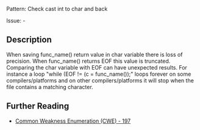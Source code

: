 Pattern: Check cast int to char and back

Issue: -

## Description

When saving func_name() return value in char variable there is loss of precision.  When func_name() returns EOF this value is truncated. Comparing the char variable with EOF can have unexpected results. For instance a loop "while (EOF != (c = func_name());" loops forever on some compilers/platforms and on other compilers/platforms it will stop when the file contains a matching character.

## Further Reading

* [Common Weakness Enumeration (CWE) - 197](https://cwe.mitre.org/data/definitions/197.html)
